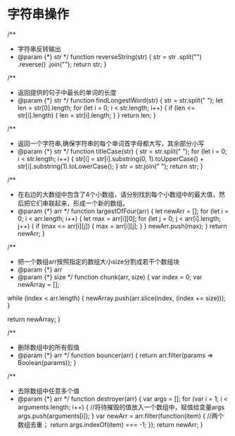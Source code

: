 # 字符串操作

/**
 * 字符串反转输出
 * @param {*} str 
 */
function reverseString(str) {
  str = str
    .split("")
    .reverse()
    .join("");
  return str;
}

/**
 * 返回提供的句子中最长的单词的长度
 * @param {*} str 
 */
function findLongestWord(str) {
  str = str.split(" ");
  let len = str[0].length;
  for (let i = 0; i < str.length; i++) {
    if (len <= str[i].length) {
      len = str[i].length;
    }
  }
  return len;
}

/**
 * 返回一个字符串,确保字符串的每个单词首字母都大写，其余部分小写
 * @param {*} str 
 */
function titleCase(str) {
  str = str.split(" ");
  for (let i = 0; i < str.length; i++) {
    str[i] =
      str[i].substring(0, 1).toUpperCase() + str[i].substring(1).toLowerCase();
  }
  str = str.join(" ");
  return str;
}

/**
 * 在右边的大数组中包含了4个小数组，请分别找到每个小数组中的最大值，然后把它们串联起来，形成一个新的数组。
 * @param {*} arr 
 */
function largestOfFour(arr) {
  let newArr = [];
  for (let i = 0; i < arr.length; i++) {
    let max = arr[i][0];
    for (let j = 0; j < arr[i].length; j++) {
      if (max <= arr[i][j]) {
        max = arr[i][j];
      }
    }
    newArr.push(max);
  }
  return newArr;
}

/**
 * 把一个数组arr按照指定的数组大小size分割成若干个数组块
 * @param {*} arr 
 * @param {*} size 
 */
function chunk(arr, size) {
  var index = 0;
  var newArray = [];

  while (index < arr.length) {
    newArray.push(arr.slice(index, (index += size)));
  }

  return newArray;
}

/**
 * 删除数组中的所有假值
 * @param {*} arr 
 */
function bouncer(arr) {
  return arr.filter(params => Boolean(params));
}

/**
 * 去除数组中任意多个值
 * @param {*} arr 
 */
function destroyer(arr) {
  var args = [];
  for (var i = 1; i < arguments.length; i++) {
    //将待摧毁的值放入一个数组中，赋值给变量args
    args.push(arguments[i]);
  }
  var newArr = arr.filter(function(item) {
    //两个数组去重；
    return args.indexOf(item) === -1;
  });
  return newArr;
}